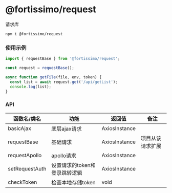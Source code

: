 # @fortissimo/request

请求库

```shell script
npm i @fortissimo/request
```

### 使用示例

```typescript
import { requestBase } from '@fortissimo/request';

const request = requestBase();

async function getFile(file, env, token) {
  const list = await request.get('/api/getList');
  console.log(list);
}
```

### API

|函数名/类名|功能|返回值|备注|
|---|---|---|---|
|basicAjax|底层ajax请求|AxiosInstance|
|requestBase|基础请求|AxiosInstance|项目从该请求扩展|
|requestApollo|apollo请求|AxiosInstance|
|setRequestAuth|设置请求的token和登录跳转逻辑|AxiosInstance|
|checkToken|检查本地存储token|void|

